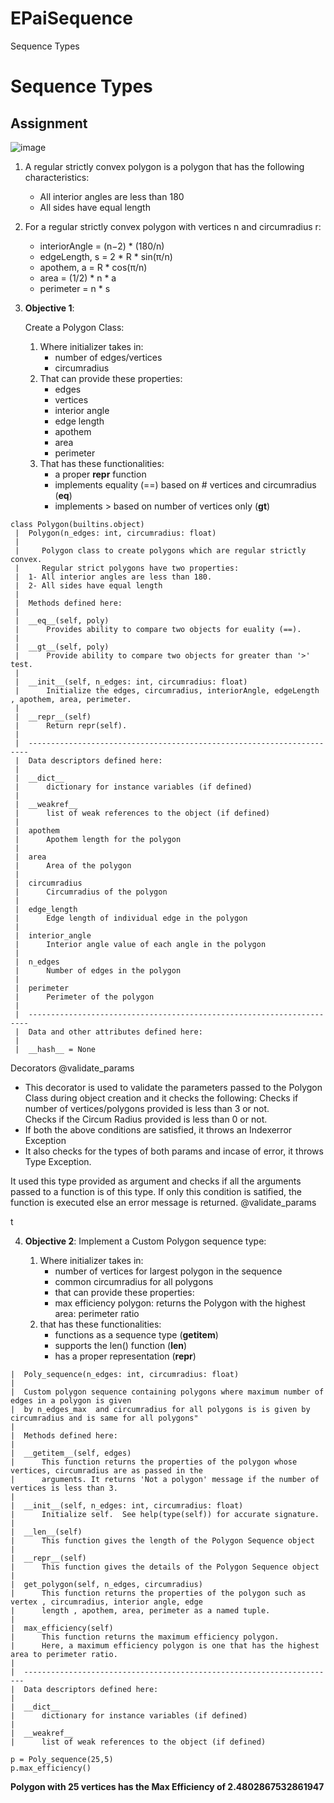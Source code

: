 # EPaiSequence
Sequence Types
# Sequence Types

## Assignment

![image](https://user-images.githubusercontent.com/39087216/126039912-f42f73c0-a10b-4a09-b3d1-4e313806f8ca.png)


1. A regular strictly convex polygon is a polygon that has the following characteristics:
    * All interior angles are less than 180
    * All sides have equal length

2. For a regular strictly convex polygon with vertices n and circumradius r:
    * interiorAngle = (n−2) * (180/n)
    * edgeLength, s = 2 * R * sin(π/n) 
    * apothem, a = R * cos(π/n)
    * area = (1/2) * n * a
    * perimeter = n * s
3. **Objective 1**:

     Create a Polygon Class:
     
     1. Where initializer takes in:
        * number of edges/vertices
        * circumradius
      2. That can provide these properties:
          * edges
          * vertices
          * interior angle
          * edge length
          * apothem
          * area
          * perimeter
      3. That has these functionalities:
          * a proper __repr__ function
          * implements equality (==) based on # vertices and circumradius (__eq__)
          * implements > based on number of vertices only (__gt__)
```
class Polygon(builtins.object)
 |  Polygon(n_edges: int, circumradius: float)
 |  
 |     Polygon class to create polygons which are regular strictly convex.
 |     Regular strict polygons have two properties: 
 |  1- All interior angles are less than 180.     
 |  2- All sides have equal length
 |  
 |  Methods defined here:
 |  
 |  __eq__(self, poly)
 |      Provides ability to compare two objects for euality (==).
 |  
 |  __gt__(self, poly)
 |      Provide ability to compare two objects for greater than '>' test.
 |  
 |  __init__(self, n_edges: int, circumradius: float)
 |      Initialize the edges, circumradius, interiorAngle, edgeLength , apothem, area, perimeter.
 |  
 |  __repr__(self)
 |      Return repr(self).
 |  
 |  ----------------------------------------------------------------------
 |  Data descriptors defined here:
 |  
 |  __dict__
 |      dictionary for instance variables (if defined)
 |  
 |  __weakref__
 |      list of weak references to the object (if defined)
 |  
 |  apothem
 |      Apothem length for the polygon
 |  
 |  area
 |      Area of the polygon
 |  
 |  circumradius
 |      Circumradius of the polygon
 |  
 |  edge_length
 |      Edge length of individual edge in the polygon
 |  
 |  interior_angle
 |      Interior angle value of each angle in the polygon
 |  
 |  n_edges
 |      Number of edges in the polygon
 |  
 |  perimeter
 |      Perimeter of the polygon
 |  
 |  ----------------------------------------------------------------------
 |  Data and other attributes defined here:
 |  
 |  __hash__ = None
```

Decorators
@validate_params
 * This decorator is used to validate the parameters passed to the Polygon Class during object creation and it checks the following:
   Checks if number of vertices/polygons provided is less than 3 or not.   
   Checks if the Circum Radius provided is less than 0 or not.
* If both the above conditions are satisfied, it throws an Indexerror Exception
* It also checks for the types of both params and incase of error, it throws Type Exception.

It used this type provided as argument and checks if all the arguments passed to a function is of this type.
If only this condition is satified, the function is executed else an error message is returned.
@validate_params



t

4. **Objective 2**:
    Implement a Custom Polygon sequence type:
    
    1. Where initializer takes in:
        * number of vertices for largest polygon in the sequence
        * common circumradius for all polygons
        * that can provide these properties:
        * max efficiency polygon: returns the Polygon with the highest area: perimeter ratio
     2. that has these functionalities:
        * functions as a sequence type (__getitem__)
        * supports the len() function (__len__)
        * has a proper representation (__repr__)
 ```class Poly_sequence(builtins.object)
 |  Poly_sequence(n_edges: int, circumradius: float)
 |  
 |  Custom polygon sequence containing polygons where maximum number of edges in a polygon is given
 |  by n_edges_max  and circumradius for all polygons is is given by circumradius and is same for all polygons"
 |  
 |  Methods defined here:
 |  
 |  __getitem__(self, edges)
 |      This function returns the properties of the polygon whose vertices, circumradius are as passed in the
 |      arguments. It returns 'Not a polygon' message if the number of vertices is less than 3.
 |  
 |  __init__(self, n_edges: int, circumradius: float)
 |      Initialize self.  See help(type(self)) for accurate signature.
 |  
 |  __len__(self)
 |      This function gives the length of the Polygon Sequence object
 |  
 |  __repr__(self)
 |      This function gives the details of the Polygon Sequence object
 |  
 |  get_polygon(self, n_edges, circumradius)
 |      This function returns the properties of the polygon such as vertex , circumradius, interior angle, edge
 |      length , apothem, area, perimeter as a named tuple.
 |  
 |  max_efficiency(self)
 |      This function returns the maximum efficiency polygon.
 |      Here, a maximum efficiency polygon is one that has the highest area to perimeter ratio.
 |  
 |  ----------------------------------------------------------------------
 |  Data descriptors defined here:
 |  
 |  __dict__
 |      dictionary for instance variables (if defined)
 |  
 |  __weakref__
 |      list of weak references to the object (if defined)
 ```
 
```
p = Poly_sequence(25,5)
p.max_efficiency()
```
**Polygon with 25 vertices has the Max Efficiency of 2.4802867532861947**
